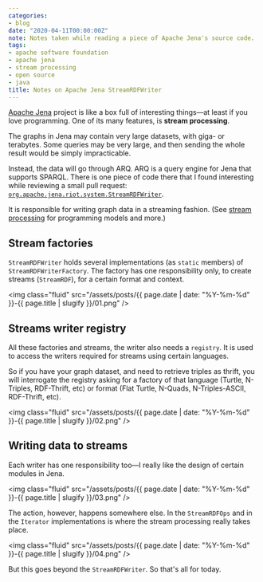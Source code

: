 ```yaml
---
categories:
- blog
date: "2020-04-11T00:00:00Z"
note: Notes taken while reading a piece of Apache Jena's source code.
tags:
- apache software foundation
- apache jena
- stream processing
- open source
- java
title: Notes on Apache Jena StreamRDFWriter
---
```


[Apache Jena](https://jena.apache.org/) project is like a box full of interesting things—at least if you love programming. One of its many features, is **stream processing**.

The graphs in Jena may contain very large datasets, with giga- or terabytes. Some queries may be very large, and then sending the whole result would be simply impracticable.

Instead, the data will go through ARQ. ARQ is a query engine for Jena that supports SPARQL. There is one piece of code there that I found interesting while reviewing a small pull request: [`org.apache.jena.riot.system.StreamRDFWriter`](https://github.com/apache/jena/blob/cbdba5edb47041a4181a00bd7660e5d4c212530a/jena-arq/src/main/java/org/apache/jena/riot/system/StreamRDFWriter.java).

It is responsible for writing graph data in a streaming fashion. (See [stream processing](https://en.wikipedia.org/wiki/Stream_processing) for programming models and more.)

## Stream factories

`StreamRDFWriter` holds several implementations (as `static` members) of `StreamRDFWriterFactory`. The factory has one responsibility only, to create streams (`StreamRDF`), for a certain format and context.

<img class="fluid" src="/assets/posts/{{ page.date | date: "%Y-%m-%d" }}-{{ page.title | slugify }}/01.png" />

<!--more-->

## Streams writer registry

All these factories and streams, the writer also needs a `registry`. It is used to access the writers required for streams using certain languages.

So if you have your graph dataset, and need to retrieve triples as thrift, you will interrogate the registry asking for a factory of that language (Turtle, N-Triples, RDF-Thrift, etc) or format (Flat Turtle, N-Quads, N-Triples-ASCII, RDF-Thrift, etc).

<img class="fluid" src="/assets/posts/{{ page.date | date: "%Y-%m-%d" }}-{{ page.title | slugify }}/02.png" />

## Writing data to streams

Each writer has one responsibility too—I really like the design of certain modules in Jena.

<img class="fluid" src="/assets/posts/{{ page.date | date: "%Y-%m-%d" }}-{{ page.title | slugify }}/03.png" />

The action, however, happens somewhere else. In the `StreamRDFOps` and in the `Iterator` implementations is where the stream processing really takes place.

<img class="fluid" src="/assets/posts/{{ page.date | date: "%Y-%m-%d" }}-{{ page.title | slugify }}/04.png" />

But this goes beyond the `StreamRDFWriter`. So that's all for today.
